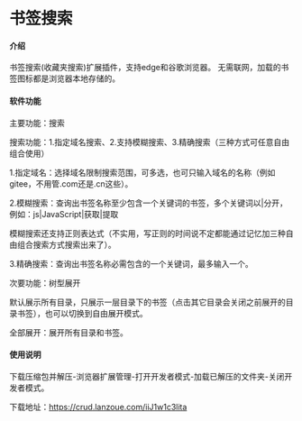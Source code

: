 # 书签搜索

#### 介绍
书签搜索(收藏夹搜索)扩展插件，支持edge和谷歌浏览器。
无需联网，加载的书签图标都是浏览器本地存储的。

#### 软件功能

主要功能：搜索

搜索功能：1.指定域名搜索、2.支持模糊搜索、3.精确搜索（三种方式可任意自由组合使用）

1.指定域名：选择域名限制搜索范围，可多选，也可只输入域名的名称（例如gitee，不用管.com还是.cn这些）。

2.模糊搜索：查询出书签名称至少包含一个关键词的书签，多个关键词以|分开，例如：js|JavaScript|获取|提取

模糊搜索还支持正则表达式（不实用，写正则的时间说不定都能通过记忆加三种自由组合搜索方式搜索出来了）。

3.精确搜索：查询出书签名称必需包含的一个关键词，最多输入一个。


次要功能：树型展开

默认展示所有目录，只展示一层目录下的书签（点击其它目录会关闭之前展开的目录书签），也可以切换到自由展开模式。

全部展开：展开所有目录和书签。


#### 使用说明

下载压缩包并解压-浏览器扩展管理-打开开发者模式-加载已解压的文件夹-关闭开发者模式。

下载地址：https://crud.lanzoue.com/iiJ1w1c3lita

